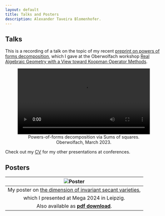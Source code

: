 ```yaml
---
layout: default
title: Talks and Posters
description: Alexander Taveira Blomenhofer. 
---
```


## Talks

This is a recording of a talk on the topic of my recent [preprint on powers of forms decomposition](https://arxiv.org/abs/2305.06860), which I gave at the Oberwolfach workshop [Real Algebraic Geometry with a View toward Koopman Operator Methods](https://www.mfo.de/occasion/2311/www_view).  


 <!-- These are recordings of talks, which I gave at recent conferences.  -->

<figure> 
          <center>
          <video width="100%" height="auto" controls> <source src="/assets/videos/23-03-oberwolfach.mp4" type="video/mp4"> </video>
          <figcaption>
            Powers-of-forms decomposition via Sums of squares.  <br>
            Oberwolfach, March 2023.  
          </figcaption>
          </center>
</figure>

Check out my [CV](/cv/) for my other presentations at conferences. 

## Posters


| ![Poster](assets/img/mega2024-poster.png) |
|:--:|
| My poster on [the dimension of invariant secant varieties](http://arxiv.org/abs/2312.12335), |
| which I presented at Mega 2024 in Leipzig.  |
| Also available as [**pdf download**](/assets/pdf/mega2024-poster.pdf). |


<!-- | ![Poster](assets/img/gaussian-deg6ident-poster.png) |
|:--:|
| My new poster on [Gaussian identifiability](https://arxiv.org/abs/2307.03850), |
| which I presented at FOCM 2023, Paris.  |
| Also available as [**pdf download**](/assets/pdf/gaussian-deg6ident-poster.pdf). | -->

<!-- |  | 
|:--:|
| Powers-of-forms decomposition via Sums of squares |
| Oberwolfach, March 2023. |   -->

<!-- | <video width="50%" height="auto" controls> <source src="assets/videos/23-03-oberwolfach.mp4" type="video/mp4"> </video> | <video width="50%" height="auto" controls> <source src="assets/videos/23-03-oberwolfach.mp4" type="video/mp4"> </video>|
|:--:|:--:| 
| Powers-of-forms decomposition via Sums of squares | ... |
| Oberwolfach, March 2023. |  SIAM | -->
